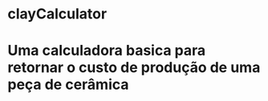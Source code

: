 # clayCalculator
<h1>Uma calculadora basica para retornar o custo de produção de uma peça de cerâmica <h1>
